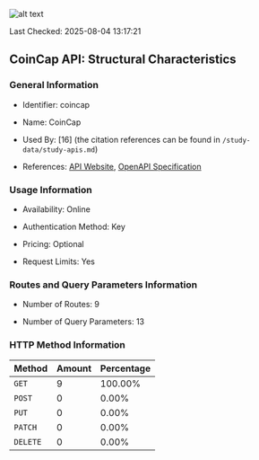 ![alt text](https://img.shields.io/badge/OpenAPI_Specification-Valid-green.svg)

Last Checked: 2025-08-04 13:17:21

## CoinCap API: Structural Characteristics

### General Information

- Identifier: coincap

- Name: CoinCap

- Used By: [16] (the citation references can be found in `/study-data/study-apis.md`)

- References: [API Website](https://pro.coincap.io/api-docs), [OpenAPI Specification](https://rest.coincap.io/api-docs.json)

### Usage Information

- Availability: Online

- Authentication Method: Key

- Pricing: Optional

- Request Limits: Yes

### Routes and Query Parameters Information

- Number of Routes: 9

- Number of Query Parameters: 13

### HTTP Method Information

| Method | Amount | Percentage |
|--------|--------|------------|
| `GET` | 9 | 100.00% |
| `POST` | 0 | 0.00% |
| `PUT` | 0 | 0.00% |
| `PATCH` | 0 | 0.00% |
| `DELETE` | 0 | 0.00% |
